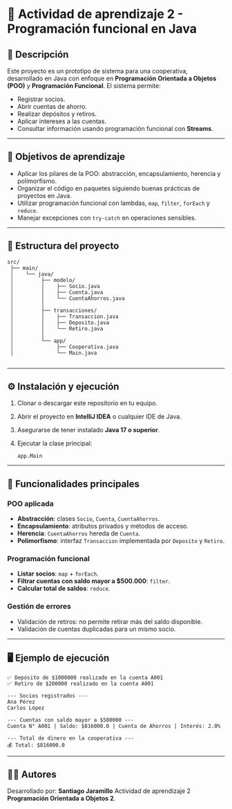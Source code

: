 # 🏦 Actividad de aprendizaje 2 - Programación funcional en Java

## 📌 Descripción

Este proyecto es un prototipo de sistema para una cooperativa, desarrollado en Java con enfoque en **Programación Orientada a Objetos (POO)** y **Programación Funcional**.
El sistema permite:

* Registrar socios.
* Abrir cuentas de ahorro.
* Realizar depósitos y retiros.
* Aplicar intereses a las cuentas.
* Consultar información usando programación funcional con **Streams**.

---

## 🎯 Objetivos de aprendizaje

* Aplicar los pilares de la POO: abstracción, encapsulamiento, herencia y polimorfismo.
* Organizar el código en paquetes siguiendo buenas prácticas de proyectos en Java.
* Utilizar programación funcional con lambdas, `map`, `filter`, `forEach` y `reduce`.
* Manejar excepciones con `try-catch` en operaciones sensibles.

---

## 📂 Estructura del proyecto

```
src/
 ├── main/
 │    └── java/
 │         ├── modelo/
 │         │    ├── Socio.java
 │         │    ├── Cuenta.java
 │         │    └── CuentaAhorros.java
 │         │
 │         ├── transacciones/
 │         │    ├── Transaccion.java
 │         │    ├── Deposito.java
 │         │    └── Retiro.java
 │         │
 │         └── app/
 │              ├── Cooperativa.java
 │              └── Main.java
 

```

---

## ⚙️ Instalación y ejecución

1. Clonar o descargar este repositorio en tu equipo.
2. Abrir el proyecto en **IntelliJ IDEA** o cualquier IDE de Java.
3. Asegurarse de tener instalado **Java 17 o superior**.
4. Ejecutar la clase principal:

   ```
   app.Main
   ```

---

## 🚀 Funcionalidades principales

### POO aplicada

* **Abstracción**: clases `Socio`, `Cuenta`, `CuentaAhorros`.
* **Encapsulamiento**: atributos privados y métodos de acceso.
* **Herencia**: `CuentaAhorros` hereda de `Cuenta`.
* **Polimorfismo**: interfaz `Transaccion` implementada por `Deposito` y `Retiro`.

### Programación funcional

* **Listar socios**: `map` + `forEach`.
* **Filtrar cuentas con saldo mayor a $500.000**: `filter`.
* **Calcular total de saldos**: `reduce`.

### Gestión de errores

* Validación de retiros: no permite retirar más del saldo disponible.
* Validación de cuentas duplicadas para un mismo socio.

---

## 🖥️ Ejemplo de ejecución

```
✅ Depósito de $1000000 realizado en la cuenta A001
✅ Retiro de $200000 realizado en la cuenta A001

--- Socios registrados ---
Ana Pérez
Carlos López

--- Cuentas con saldo mayor a $500000 ---
Cuenta N° A001 | Saldo: $816000.0 | Cuenta de Ahorros | Interés: 2.0%

--- Total de dinero en la cooperativa ---
💰 Total: $816000.0
```

---

## 👨‍💻 Autores

Desarrollado por: **Santiago Jaramillo**
Actividad de aprendizaje 2 **Programación Orientada a Objetos 2**.
